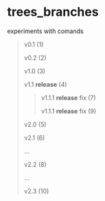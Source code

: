 # trees_branches
experiments with comands

> v0.1 (1)
>
> v0.2 (2)
>
> v1.0 (3)
>
> v1.1 **release** (4)
>
>>
>> v1.1.1 **release** fix (7)
>>
>> v1.1.1 **release** fix (9)
>>
>
> v2.0 (5)
>
> v2.1 (6)
>
> ...
>
> v2.2 (8)
>
>...
>
> v2.3 (10)
